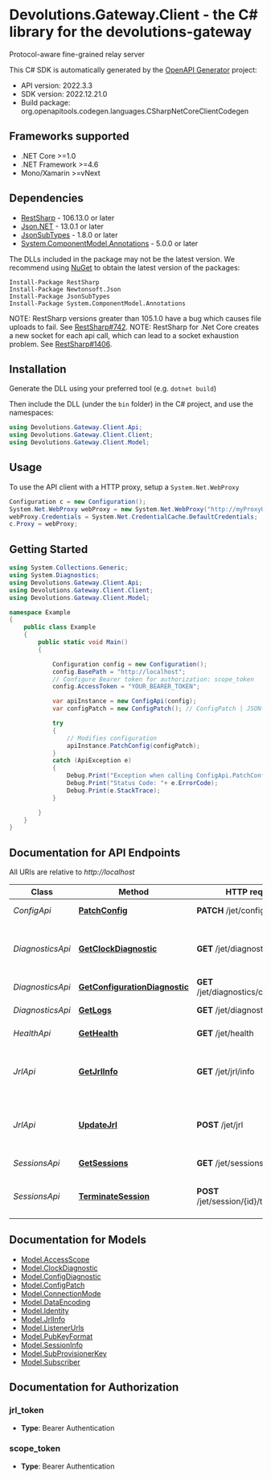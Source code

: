 # Devolutions.Gateway.Client - the C# library for the devolutions-gateway

Protocol-aware fine-grained relay server

This C# SDK is automatically generated by the [OpenAPI Generator](https://openapi-generator.tech) project:

- API version: 2022.3.3
- SDK version: 2022.12.21.0
- Build package: org.openapitools.codegen.languages.CSharpNetCoreClientCodegen

<a name="frameworks-supported"></a>
## Frameworks supported
- .NET Core >=1.0
- .NET Framework >=4.6
- Mono/Xamarin >=vNext

<a name="dependencies"></a>
## Dependencies

- [RestSharp](https://www.nuget.org/packages/RestSharp) - 106.13.0 or later
- [Json.NET](https://www.nuget.org/packages/Newtonsoft.Json/) - 13.0.1 or later
- [JsonSubTypes](https://www.nuget.org/packages/JsonSubTypes/) - 1.8.0 or later
- [System.ComponentModel.Annotations](https://www.nuget.org/packages/System.ComponentModel.Annotations) - 5.0.0 or later

The DLLs included in the package may not be the latest version. We recommend using [NuGet](https://docs.nuget.org/consume/installing-nuget) to obtain the latest version of the packages:
```
Install-Package RestSharp
Install-Package Newtonsoft.Json
Install-Package JsonSubTypes
Install-Package System.ComponentModel.Annotations
```

NOTE: RestSharp versions greater than 105.1.0 have a bug which causes file uploads to fail. See [RestSharp#742](https://github.com/restsharp/RestSharp/issues/742).
NOTE: RestSharp for .Net Core creates a new socket for each api call, which can lead to a socket exhaustion problem. See [RestSharp#1406](https://github.com/restsharp/RestSharp/issues/1406).

<a name="installation"></a>
## Installation
Generate the DLL using your preferred tool (e.g. `dotnet build`)

Then include the DLL (under the `bin` folder) in the C# project, and use the namespaces:
```csharp
using Devolutions.Gateway.Client.Api;
using Devolutions.Gateway.Client.Client;
using Devolutions.Gateway.Client.Model;
```
<a name="usage"></a>
## Usage

To use the API client with a HTTP proxy, setup a `System.Net.WebProxy`
```csharp
Configuration c = new Configuration();
System.Net.WebProxy webProxy = new System.Net.WebProxy("http://myProxyUrl:80/");
webProxy.Credentials = System.Net.CredentialCache.DefaultCredentials;
c.Proxy = webProxy;
```

<a name="getting-started"></a>
## Getting Started

```csharp
using System.Collections.Generic;
using System.Diagnostics;
using Devolutions.Gateway.Client.Api;
using Devolutions.Gateway.Client.Client;
using Devolutions.Gateway.Client.Model;

namespace Example
{
    public class Example
    {
        public static void Main()
        {

            Configuration config = new Configuration();
            config.BasePath = "http://localhost";
            // Configure Bearer token for authorization: scope_token
            config.AccessToken = "YOUR_BEARER_TOKEN";

            var apiInstance = new ConfigApi(config);
            var configPatch = new ConfigPatch(); // ConfigPatch | JSON-encoded configuration patch

            try
            {
                // Modifies configuration
                apiInstance.PatchConfig(configPatch);
            }
            catch (ApiException e)
            {
                Debug.Print("Exception when calling ConfigApi.PatchConfig: " + e.Message );
                Debug.Print("Status Code: "+ e.ErrorCode);
                Debug.Print(e.StackTrace);
            }

        }
    }
}
```

<a name="documentation-for-api-endpoints"></a>
## Documentation for API Endpoints

All URIs are relative to *http://localhost*

Class | Method | HTTP request | Description
------------ | ------------- | ------------- | -------------
*ConfigApi* | [**PatchConfig**](docs/ConfigApi.md#patchconfig) | **PATCH** /jet/config | Modifies configuration
*DiagnosticsApi* | [**GetClockDiagnostic**](docs/DiagnosticsApi.md#getclockdiagnostic) | **GET** /jet/diagnostics/clock | Retrieves server's clock in order to diagnose clock drifting.
*DiagnosticsApi* | [**GetConfigurationDiagnostic**](docs/DiagnosticsApi.md#getconfigurationdiagnostic) | **GET** /jet/diagnostics/configuration | Retrieves configuration.
*DiagnosticsApi* | [**GetLogs**](docs/DiagnosticsApi.md#getlogs) | **GET** /jet/diagnostics/logs | Retrieves latest logs.
*HealthApi* | [**GetHealth**](docs/HealthApi.md#gethealth) | **GET** /jet/health | Performs a health check
*JrlApi* | [**GetJrlInfo**](docs/JrlApi.md#getjrlinfo) | **GET** /jet/jrl/info | Retrieves current JRL (Json Revocation List) info
*JrlApi* | [**UpdateJrl**](docs/JrlApi.md#updatejrl) | **POST** /jet/jrl | Updates JRL (Json Revocation List) using a JRL token
*SessionsApi* | [**GetSessions**](docs/SessionsApi.md#getsessions) | **GET** /jet/sessions | Lists running sessions
*SessionsApi* | [**TerminateSession**](docs/SessionsApi.md#terminatesession) | **POST** /jet/session/{id}/terminate | Terminate forcefully a running session


<a name="documentation-for-models"></a>
## Documentation for Models

 - [Model.AccessScope](docs/AccessScope.md)
 - [Model.ClockDiagnostic](docs/ClockDiagnostic.md)
 - [Model.ConfigDiagnostic](docs/ConfigDiagnostic.md)
 - [Model.ConfigPatch](docs/ConfigPatch.md)
 - [Model.ConnectionMode](docs/ConnectionMode.md)
 - [Model.DataEncoding](docs/DataEncoding.md)
 - [Model.Identity](docs/Identity.md)
 - [Model.JrlInfo](docs/JrlInfo.md)
 - [Model.ListenerUrls](docs/ListenerUrls.md)
 - [Model.PubKeyFormat](docs/PubKeyFormat.md)
 - [Model.SessionInfo](docs/SessionInfo.md)
 - [Model.SubProvisionerKey](docs/SubProvisionerKey.md)
 - [Model.Subscriber](docs/Subscriber.md)


<a name="documentation-for-authorization"></a>
## Documentation for Authorization

<a name="jrl_token"></a>
### jrl_token

- **Type**: Bearer Authentication

<a name="scope_token"></a>
### scope_token

- **Type**: Bearer Authentication

